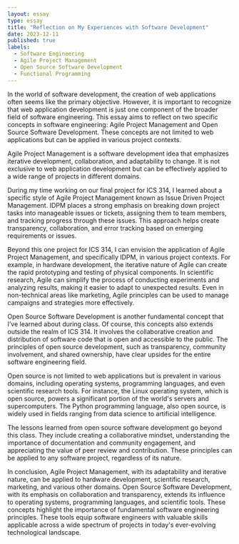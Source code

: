 ```yaml
---
layout: essay
type: essay
title: "Reflection on My Experiences with Software Development"
date: 2023-12-11
published: true
labels:
  - Software Engineering
  - Agile Project Management
  - Open Source Software Development
  - Functional Programming
---
```


In the world of software development, the creation of web applications often seems like the primary objective. However, it is important to recognize that web application development is just one component of the broader field of software engineering. This essay aims to reflect on two specific concepts in software engineering: Agile Project Management and Open Source Software Development. These concepts are not limited to web applications but can be applied in various project contexts.

Agile Project Management is a software development idea that emphasizes iterative development, collaboration, and adaptability to change. It is not exclusive to web application development but can be effectively applied to a wide range of projects in different domains.

During my time working on our final project for ICS 314, I learned about a specific style of Agile Project Management known as Issue Driven Project Management. IDPM places a strong emphasis on breaking down project tasks into manageable issues or tickets, assigning them to team members, and tracking progress through these issues. This approach helps create transparency, collaboration, and error tracking based on emerging requirements or issues.

Beyond this one project for ICS 314, I can envision the application of Agile Project Management, and specifically IDPM, in various project contexts. For example, in hardware development, the iterative nature of Agile can create the rapid prototyping and testing of physical components. In scientific research, Agile can simplify the process of conducting experiments and analyzing results, making it easier to adapt to unexpected results. Even in non-technical areas like marketing, Agile principles can be used to manage campaigns and strategies more effectively.

Open Source Software Development is another fundamental concept that I’ve learned about during class. Of course, this concepts also extends outside the realm of ICS 314. It involves the collaborative creation and distribution of software code that is open and accessible to the public. The principles of open source development, such as transparency, community involvement, and shared ownership, have clear upsides for the entire software engineering field.

Open source is not limited to web applications but is prevalent in various domains, including operating systems, programming languages, and even scientific research tools. For instance, the Linux operating system, which is open source, powers a significant portion of the world's servers and supercomputers. The Python programming language, also open source, is widely used in fields ranging from data science to artificial intelligence.

The lessons learned from open source software development go beyond this class. They include creating a collaborative mindset, understanding the importance of documentation and community engagement, and appreciating the value of peer review and contribution. These principles can be applied to any software project, regardless of its nature.



In conclusion, Agile Project Management, with its adaptability and iterative nature, can be applied to hardware development, scientific research, marketing, and various other domains. Open Source Software Development, with its emphasis on collaboration and transparency, extends its influence to operating systems, programming languages, and scientific tools. These concepts highlight the importance of fundamental software engineering principles. These tools equip software engineers with valuable skills applicable across a wide spectrum of projects in today's ever-evolving technological landscape.








